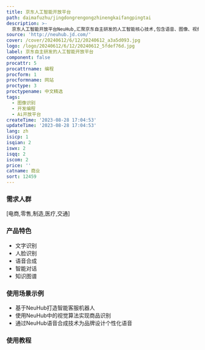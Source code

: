 ```yaml
---
title: 京东人工智能开放平台
path: daimafuzhu/jingdongrengongzhinengkaifangpingtai
description: >-
  京东人工智能开放平台NeuHub,汇聚京东自主研发的人工智能核心技术,包含语音、图像、视频、NLP等技术,通过平台向外开放,助力行业智能升级。平台还提供数据标注、模型开发、训练和发布等全流程服务,以及创新应用案例,帮助企业实现智能化转型。
source: 'http://neuhub.jd.com/'
cover: /cover/20240612/6/12/20240612_a3a5d093.jpg
logo: /logo/20240612/6/12/20240612_5fdef76d.jpg
label: 京东自主研发的人工智能开放平台
component: false
procattr: 5
procattrname: 编程
procform: 1
procformname: 网站
proctype: 3
proctypename: 中文精选
tags:
  - 图像识别
  - 开发编程
  - Ai开放平台
createTime: '2023-08-28 17:04:53'
updateTime: '2023-08-28 17:04:53'
lang: zh
isicp: 1
isqian: 2
iswx: 2
isqq: 2
iscom: 2
price: ''
catname: 商业
sort: 12459
---
```




### 需求人群
[电商,零售,制造,医疗,交通]

### 产品特色
- 文字识别
- 人脸识别
- 语音合成
- 智能对话
- 知识图谱

### 使用场景示例
- 基于NeuHub打造智能客服机器人
- 使用NeuHub中的视觉算法实现商品识别
- 通过NeuHub语音合成技术为品牌设计个性化语音

### 使用教程


  
